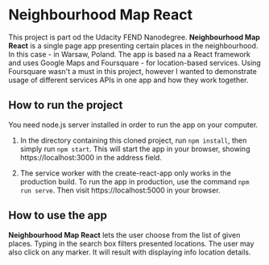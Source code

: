 # Neighbourhood Map React

This project is part od the Udacity FEND Nanodegree. **Neighbourhood Map React** is a single page app presenting certain places in the neighbourhood. In this case - in Warsaw, Poland. The app is based na a React framework and uses Google Maps and Foursquare - for location-based services. Using Foursquare wasn't a must in this project, however I wanted to demonstrate usage of different services APIs in one app and how they work together.


## How to run the project

You need node.js server installed in order to run the app on your computer.

1. In the directory containing this cloned project, run `npm install`, then simply run `npm start`. This will start the app in your browser, showing https://localhost:3000 in the address field.

2. The service worker with the create-react-app only works in the production build. To run the app in production, use the command `npm run serve`. Then visit https://localhost:5000 in your browser. 

## How to use the app

**Neighbourhood Map React** lets the user choose from the list of given places. Typing in the search box filters presented locations. The user may also click on any marker. It will result with displaying info location details.
